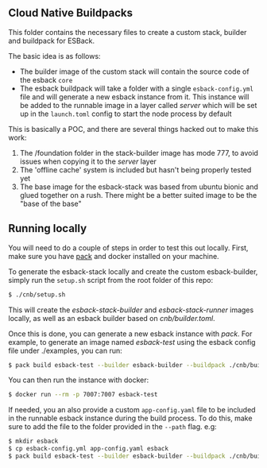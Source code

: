 ## Cloud Native Buildpacks

This folder contains the necessary files to create a custom stack, builder and buildpack
for ESBack.

The basic idea is as follows:

- The builder image of the custom stack will contain the source code of the esback `core`
- The esback buildpack will take a folder with a single `esback-config.yml` file and will
  generate a new esback instance from it. This instance will be added to the runnable image
  in a layer called *server* which will be set up in the `launch.toml` config to start the
  node process by default

This is basically a POC, and there are several things hacked out to make this work:

1. The /foundation folder in the stack-builder image has mode 777, to avoid issues when
copying it to the *server* layer
2. The 'offline cache' system is included but hasn't being properly tested yet
3. The base image for the esback-stack was based from ubuntu bionic and glued together on
  a rush. There might be a better suited image to be the "base of the base"

## Running locally

You will need to do a couple of steps in order to test this out locally. First, make sure
you have [pack](https://buildpacks.io/docs/tools/pack/) and docker installed on your machine.

To generate the esback-stack locally and create the custom esback-builder, simply run the
`setup.sh` script from the root folder of this repo:

```sh
$ ./cnb/setup.sh
```

This will create the *esback-stack-builder* and *esback-stack-runner* images locally, as
well as an esback builder based on _cnb/builder.toml_.

Once this is done, you can generate a new esback instance with *pack*. For example, to 
generate an image named *esback-test* using the esback config file under ./examples, you
can run:

```sh
$ pack build esback-test --builder esback-builder --buildpack ./cnb/buildpack --path examples
```

You can then run the instance with docker:

```sh
$ docker run --rm -p 7007:7007 esback-test
```

If needed, you an also provide a custom `app-config.yaml` file to be included in the runnable
esback instance during the build process. To do this, make sure to add the file to the folder
provided in the `--path` flag. e.g:

```sh
$ mkdir esback
$ cp esback-config.yml app-config.yaml esback
$ pack build esback-test --builder esback-builder --buildpack ./cnb/buildpack --path esback
```
